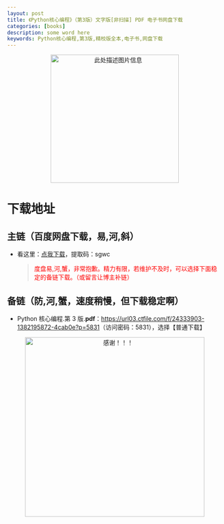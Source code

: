 ```yaml
---
layout: post
title: 《Python核心编程》（第3版）文字版[非扫描] PDF 电子书网盘下载
categories: [books]
description: some word here
keywords: Python核心编程,第3版,精校版全本,电子书,网盘下载
---
```


<div align="center"><img src="https://pic.imgdb.cn/item/67063b03d29ded1a8c80e7eb.png" alt="此处描述图片信息" width="300px" height="auto"></div>

# 下载地址

## 主链（百度网盘下载，易,河,斜）

- 看这里：[点我下载](https://pan.baidu.com/s/1iMXUbSbtZQZjDcqDmnWUyw?pwd=sgwc)，提取码：sgwc

  > <p style="color:red" >度盘易,河,蟹，非常抱歉。精力有限，若维护不及时，可以选择下面稳定的备链下载。（或留言让博主补链）</p>

## 备链（防,河,蟹，速度稍慢，但下载稳定啊）

- Python 核心编程.第 3 版.**pdf**：<https://url03.ctfile.com/f/24333903-1382195872-4cab0e?p=5831>（访问密码：5831），选择【普通下载】

<div align="center"><img src="https://pic.imgdb.cn/item/6707df6bd29ded1a8ce37031.gif" alt="感谢！！！" width="420px" height="auto"/></div>
